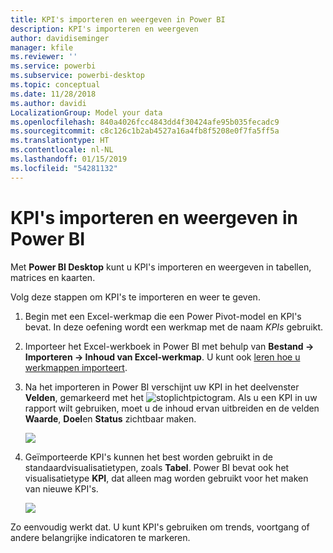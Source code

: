 ```yaml
---
title: KPI's importeren en weergeven in Power BI
description: KPI's importeren en weergeven
author: davidiseminger
manager: kfile
ms.reviewer: ''
ms.service: powerbi
ms.subservice: powerbi-desktop
ms.topic: conceptual
ms.date: 11/28/2018
ms.author: davidi
LocalizationGroup: Model your data
ms.openlocfilehash: 840a4026fcc4843dd4f30424afe95b035fecadc9
ms.sourcegitcommit: c8c126c1b2ab4527a16a4fb8f5208e0f7fa5ff5a
ms.translationtype: HT
ms.contentlocale: nl-NL
ms.lasthandoff: 01/15/2019
ms.locfileid: "54281132"
---
```

# <a name="import-and-display-kpis-in-power-bi"></a>KPI's importeren en weergeven in Power BI
Met **Power BI Desktop** kunt u KPI's importeren en weergeven in tabellen, matrices en kaarten.

Volg deze stappen om KPI's te importeren en weer te geven.

1. Begin met een Excel-werkmap die een Power Pivot-model en KPI's bevat. In deze oefening wordt een werkmap met de naam *KPIs* gebruikt.

1. Importeer het Excel-werkboek in Power BI met behulp van **Bestand -> Importeren -> Inhoud van Excel-werkmap**. U kunt ook [leren hoe u werkmappen importeert](desktop-import-excel-workbooks.md). 

1. Na het importeren in Power BI verschijnt uw KPI in het deelvenster **Velden**, gemarkeerd met het ![stoplicht](media/desktop-import-and-display-kpis/traffic.png)pictogram. Als u een KPI in uw rapport wilt gebruiken, moet u de inhoud ervan uitbreiden en de velden **Waarde**, **Doel**en **Status** zichtbaar maken.

    ![](media/desktop-import-and-display-kpis/desktoppreviewfeatureon2.png)

1. Geïmporteerde KPI's kunnen het best worden gebruikt in de standaardvisualisatietypen, zoals **Tabel**. Power BI bevat ook het visualisatietype **KPI**, dat alleen mag worden gebruikt voor het maken van nieuwe KPI's.
   
    ![](media/desktop-import-and-display-kpis/desktoppreviewfeatureon3.png)

Zo eenvoudig werkt dat. U kunt KPI's gebruiken om trends, voortgang of andere belangrijke indicatoren te markeren.
